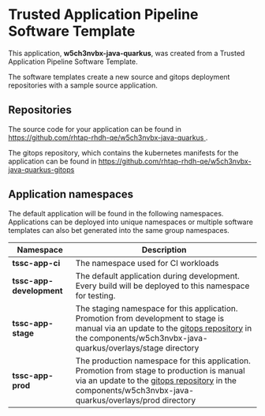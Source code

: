# Trusted Application Pipeline Software Template

This application, **w5ch3nvbx-java-quarkus**, was created from a Trusted Application Pipeline Software Template.

The software templates create a new source and gitops deployment repositories with a sample source application. 

## Repositories

The source code for your application can be found in [https://github.com/rhtap-rhdh-qe/w5ch3nvbx-java-quarkus ](https://github.com/rhtap-rhdh-qe/w5ch3nvbx-java-quarkus ).
 
The gitops repository, which contains the kubernetes manifests for the application can be found in 
[https://github.com/rhtap-rhdh-qe/w5ch3nvbx-java-quarkus-gitops ](https://github.com/rhtap-rhdh-qe/w5ch3nvbx-java-quarkus-gitops ) 

## Application namespaces 

The default application will be found in the following namespaces. Applications can be deployed into unique namespaces or multiple software templates can also bet generated into the same group namespaces.  

|  Namespace   |  Description   |  
| -------- | -------- |
| **tssc-app-ci** | The namespace used for CI workloads |
| **tssc-app-development** | The default application during development. Every build will be deployed to this namespace for testing. |
| **tssc-app-stage** | The staging namespace for this application. Promotion from development to stage is manual via an update to the [gitops repository](https://github.com/rhtap-rhdh-qe/w5ch3nvbx-java-quarkus-gitops ) in the components/w5ch3nvbx-java-quarkus/overlays/stage directory |
| **tssc-app-prod** | The production namespace for this application. Promotion from stage to production is manual via an update to the [gitops repository](https://github.com/rhtap-rhdh-qe/w5ch3nvbx-java-quarkus-gitops ) in the components/w5ch3nvbx-java-quarkus/overlays/prod directory |